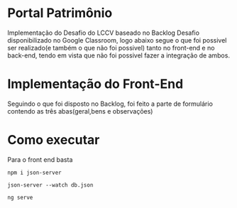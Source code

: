 # Portal Patrimônio
Implementação do Desafio do LCCV baseado no Backlog Desafio disponibilizado no Google Classroom, logo abaixo segue o que foi 
possivel ser realizado(e também o que não foi possivel) tanto no front-end e no back-end, tendo em vista que não foi possivel fazer a integração de ambos.

# Implementação do Front-End
Seguindo o que foi disposto no Backlog, foi feito a parte de formulário contendo as três abas(geral,bens e observações)

# Como executar
Para o front end basta 
```
npm i json-server
```
```
json-server --watch db.json
```
```
ng serve
```
